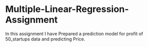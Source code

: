 # Multiple-Linear-Regression-Assignment
In this assignment I have Prepared a prediction model for profit of 50_startups data and predicting Price.
